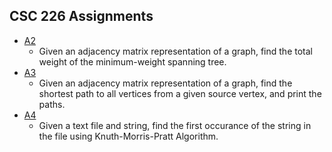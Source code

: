 ## CSC 226 Assignments

* [A2](/Assignments/CSC226/A2/)
	* Given an adjacency matrix representation of a graph, find the total weight of the minimum-weight spanning tree.
* [A3](/Assignments/CSC226/A3/)
	* Given an adjacency matrix representation of a graph, find the shortest path to all vertices from a given source vertex, and print the paths.
* [A4](/Assignments/CSC226/A4/)
	* Given a text file and string, find the first occurance of the string in the file using Knuth-Morris-Pratt Algorithm.